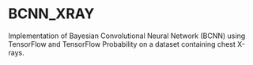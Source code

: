 # BCNN_XRAY
Implementation of Bayesian Convolutional Neural Network (BCNN) using TensorFlow and TensorFlow Probability on a dataset containing chest X-rays.
